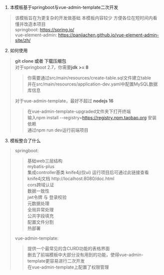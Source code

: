 1. 本模板基于springboot与vue-admin-template二次开发
> 该模板旨在为更复杂的开发做基础 本模板内容较少 方便各位在短时间内看懂并改造本项目   
> springboot: https://spring.io/  
> vue-element-admin: https://panjiachen.github.io/vue-element-admin-site/zh/

2. 如何使用
> **git clone 或者 下载压缩包**  
> 对于springboot 2.7，你需要**jdk >= 8**  
> > 你需要通过src/main/resources/create-table.sql文件建立table  
> > 并在src/main/resources/application-dev.yaml中配置MySQL数据库信息  
> > 
> 对于vue-admin-template，最好不超过 **nodejs 16**  
> > 在vue-admin-template-upgraded文件夹下打开终端  
> > 输入npm install --registry=https://registry.npm.taobao.org 安装依赖  
> > 通过npm run dev运行前端项目

3. 模板整合了什么
> springboot:
> > 基础web三层结构   
> > mybatis-plus  
> > 集成controller基类
> > knife4j(仅ui) 运行项目后可通过此链接查看knife4j文档 http://localhost:8080/doc.html  
> > cors跨域认证   
> > 数据一致性  
> > jwt令牌 与 登录校验  
> > 元数据处理  
> > 全局异常处理   
> > 公共字段填充  
> > 配置文件分割  
> > 热部署
> > 
> vue-admin-template: 
> > 提供一个最常见的含CURD功能的表格界面  
> > 删去了前端模板中大部分没有用到的功能，使得vue-admin-template更容易进行二次开发  
> > 在vue-admin-template上配置了权限管理  
